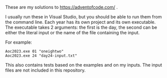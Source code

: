These are my solutions to https://adventofcode.com/ .

I usually run these in Visual Studio, but you should be able to run them from the command line. Each year has its own project and its own executable. 
The executable takes 2 arguments: the first is the day, the second can be either the literal input or the name of the file containing the input.

For example:
```
Aoc2023.exe 01 "oneightwo"
Aoc2023.exe 24 "day24-input.txt"
```

This also contains tests based on the examples and on my inputs. The input files are not included in this repository.

